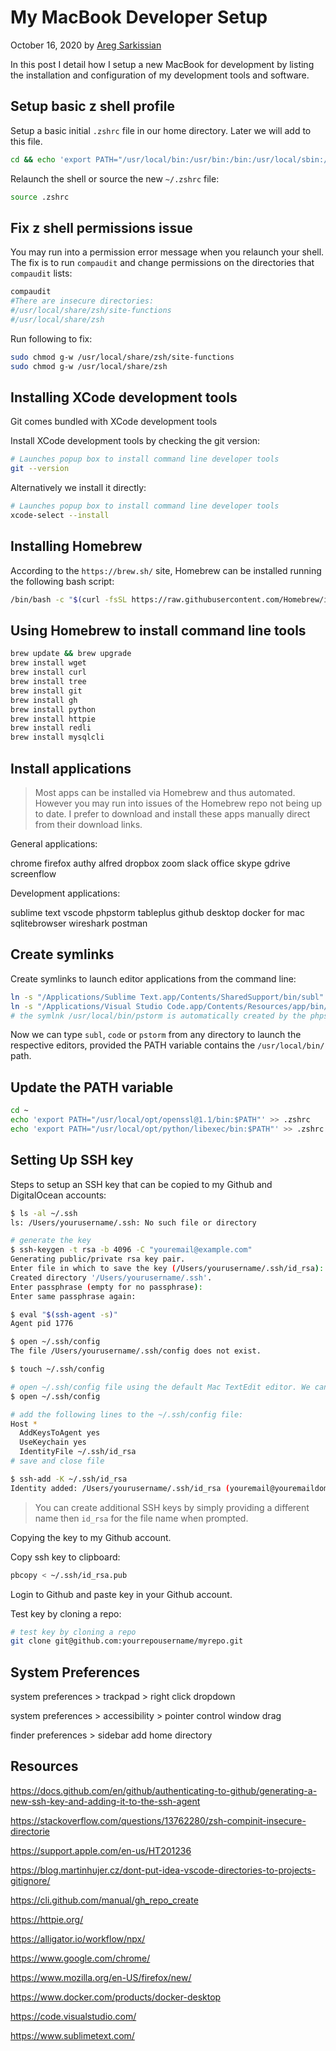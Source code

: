 # My MacBook Developer Setup

October 16, 2020 by [Areg Sarkissian](https://aregsar.com/about)

In this post I detail how I setup a new MacBook for development by listing the installation and configuration of my development tools and software.

## Setup basic z shell profile

Setup a basic initial `.zshrc` file in our home directory. Later we will add to this file.

```bash
cd && echo 'export PATH="/usr/local/bin:/usr/bin:/bin:/usr/local/sbin:/usr/sbin:/sbin"' > .zshrc
```

Relaunch the shell or source the new `~/.zshrc` file:

```bash
source .zshrc
```

## Fix z shell permissions issue

You may run into a permission error message when you relaunch your shell.
The fix is to run `compaudit` and change permissions on the directories that `compaudit` lists:

```bash
compaudit
#There are insecure directories:
#/usr/local/share/zsh/site-functions
#/usr/local/share/zsh
```

Run following to fix:

```bash
sudo chmod g-w /usr/local/share/zsh/site-functions
sudo chmod g-w /usr/local/share/zsh
```

## Installing XCode development tools

Git comes bundled with XCode development tools

Install XCode development tools by checking the git version:

```bash
# Launches popup box to install command line developer tools
git --version
```

Alternatively we install it directly:

```bash
# Launches popup box to install command line developer tools
xcode-select --install
```

## Installing Homebrew

According to the `https://brew.sh/` site, Homebrew can be installed running the following bash script:

```bash
/bin/bash -c "$(curl -fsSL https://raw.githubusercontent.com/Homebrew/install/master/install.sh)"
```

## Using Homebrew to install command line tools

```bash
brew update && brew upgrade
brew install wget
brew install curl
brew install tree
brew install git
brew install gh
brew install python
brew install httpie
brew install redli
brew install mysqlcli
```

## Install applications

> Most apps can be installed via Homebrew and thus automated. However you may run into issues of the Homebrew repo not being up to date. I prefer to download and install these apps manually direct from their download links.

General applications:

chrome
firefox
authy
alfred
dropbox
zoom
slack
office
skype
gdrive
screenflow

Development applications:

sublime text
vscode
phpstorm
tableplus
github desktop
docker for mac
sqlitebrowser
wireshark
postman

## Create symlinks

Create symlinks to launch editor applications from the command line:

```bash
ln -s "/Applications/Sublime Text.app/Contents/SharedSupport/bin/subl" /usr/local/bin/subl
ln -s "/Applications/Visual Studio Code.app/Contents/Resources/app/bin/code" /usr/local/bin/code
# the symlnk /usr/local/bin/pstorm is automatically created by the phpstorm installation
```

Now we can type `subl`, `code` or `pstorm` from any directory to launch the respective editors, provided the PATH variable contains the `/usr/local/bin/` path.

## Update the PATH variable

```bash
cd ~
echo 'export PATH="/usr/local/opt/openssl@1.1/bin:$PATH"' >> .zshrc
echo 'export PATH="/usr/local/opt/python/libexec/bin:$PATH"' >> .zshrc
```

## Setting Up SSH key

Steps to setup an SSH key that can be copied to my Github and DigitalOcean accounts:

```bash
$ ls -al ~/.ssh
ls: /Users/yourusername/.ssh: No such file or directory

# generate the key
$ ssh-keygen -t rsa -b 4096 -C "youremail@example.com"
Generating public/private rsa key pair.
Enter file in which to save the key (/Users/yourusername/.ssh/id_rsa):
Created directory '/Users/yourusername/.ssh'.
Enter passphrase (empty for no passphrase):
Enter same passphrase again:

$ eval "$(ssh-agent -s)"
Agent pid 1776

$ open ~/.ssh/config
The file /Users/yourusername/.ssh/config does not exist.

$ touch ~/.ssh/config

# open ~/.ssh/config file using the default Mac TextEdit editor. We can type subl ~/.ssh/config Or code ~/.ssh/config instead to use other text editors.
$ open ~/.ssh/config

# add the following lines to the ~/.ssh/config file:
Host *
  AddKeysToAgent yes
  UseKeychain yes
  IdentityFile ~/.ssh/id_rsa
# save and close file

$ ssh-add -K ~/.ssh/id_rsa
Identity added: /Users/yourusername/.ssh/id_rsa (youremail@youremaildomain)
```

> You can create additional SSH keys by simply providing a different name then `id_rsa` for the file name when prompted.

Copying the key to my Github account.

Copy ssh key to clipboard:

```bash
pbcopy < ~/.ssh/id_rsa.pub
```

Login to Github and paste key in your Github account.

Test key by cloning a repo:

```bash
# test key by cloning a repo
git clone git@github.com:yourrepousername/myrepo.git
```

## System Preferences

system preferences > trackpad > right click dropdown

system preferences > accessibility > pointer control window drag

finder preferences > sidebar add home directory

## Resources

https://docs.github.com/en/github/authenticating-to-github/generating-a-new-ssh-key-and-adding-it-to-the-ssh-agent

https://stackoverflow.com/questions/13762280/zsh-compinit-insecure-directorie

https://support.apple.com/en-us/HT201236

https://blog.martinhujer.cz/dont-put-idea-vscode-directories-to-projects-gitignore/

https://cli.github.com/manual/gh_repo_create

https://httpie.org/

https://alligator.io/workflow/npx/

https://www.google.com/chrome/

https://www.mozilla.org/en-US/firefox/new/

https://www.docker.com/products/docker-desktop

https://code.visualstudio.com/

https://www.sublimetext.com/
